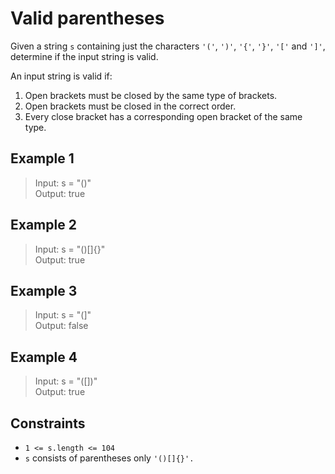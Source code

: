 # Valid parentheses
Given a string `s` containing just the characters `'('`, `')'`, `'{'`, `'}'`, `'['` and `']'`, determine if the input string is valid.

An input string is valid if:
1. Open brackets must be closed by the same type of brackets.
2. Open brackets must be closed in the correct order.
3. Every close bracket has a corresponding open bracket of the same type.
 

## Example 1
> Input: s = "()"  
> Output: true

## Example 2
> Input: s = "()[]{}"  
> Output: true

## Example 3
> Input: s = "(]"  
> Output: false

## Example 4
> Input: s = "([])"  
> Output: true

## Constraints
* `1 <= s.length <= 104`
* `s` consists of parentheses only `'()[]{}'.`
